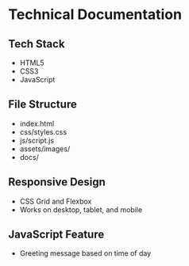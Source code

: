 # Technical Documentation

## Tech Stack
- HTML5
- CSS3
- JavaScript

## File Structure
- index.html
- css/styles.css
- js/script.js
- assets/images/
- docs/

## Responsive Design
- CSS Grid and Flexbox
- Works on desktop, tablet, and mobile

## JavaScript Feature
- Greeting message based on time of day
